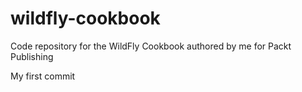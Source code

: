 wildfly-cookbook
================

Code repository for the WildFly Cookbook authored by me for Packt Publishing

My first commit
